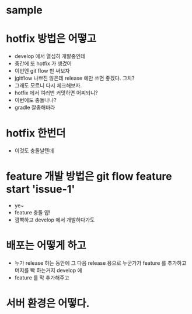 # sample

# hotfix 방법은 어떻고
* develop 에서 열심히 개발중인데
* 중간에 또 hotfix 가 생겼어
* 이번엔 git flow 만 써보자
* jgitflow 나쁘진 않은데 release 에만 쓰면 좋겠다. 그치?
* 그래도 모르니 다시 체크해보자.
* hotfix 에서 여러번 커밋하면 어찌되니?
* 이번에도 충돌나나?
* gradle 잘좀해바라

# hotfix 한번더
* 이것도 충돌날텐데

# feature 개발 방법은 git flow feature start 'issue-1'
* ye~
* feature 충돌 얍!
* 깜빡하고 develop 에서 개발하다가도

# 배포는 어떻게 하고
* 누가 release 하는 동안에 그 다음 release 용으로 누군가가 feature 를 추가하고 머지를 빡 하는거지 develop 에
* feature 를 막 추가해주고

# 서버 환경은 어떻다.
